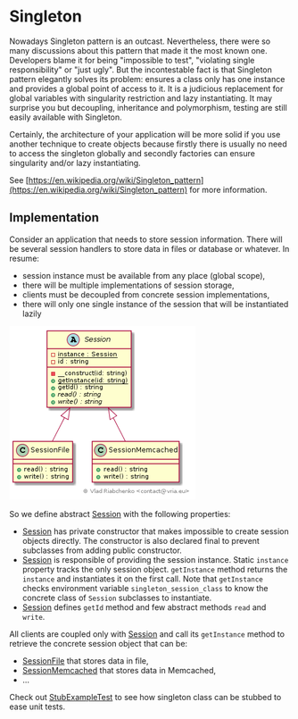 Singleton
=========

Nowadays Singleton pattern is an outcast. Nevertheless, there were so many discussions 
about this pattern that made it the most known one. Developers blame it for being 
"impossible to test", "violating single responsibility" or "just ugly". 
But the incontestable fact is that Singleton pattern elegantly solves its problem: 
ensures a class only has one instance and provides a global point of access to it. 
It is a judicious replacement for global variables with singularity restriction 
and lazy instantiating. It may surprise you but decoupling, inheritance and polymorphism, 
testing are still easily available with Singleton.

Certainly, the architecture of your application will be more solid if you use another technique to create objects because firstly there is usually no need to access the singleton globally and secondly factories can ensure singularity and/or lazy instantiating.

See [https://en.wikipedia.org/wiki/Singleton_pattern](https://en.wikipedia.org/wiki/Singleton_pattern) 
for more information.

## Implementation

Consider an application that needs to store session information.
There will be several session handlers to store data in files or database or whatever.
In resume:

- session instance must be available from any place (global scope),
- there will be multiple implementations of session storage,
- clients must be decoupled from concrete session implementations,
- there will only one single instance of the session that will be instantiated lazily

![Singleton pattern class diagram](doc/singleton_class_diagram.png)

So we define abstract [Session] with the following properties:

- [Session] has private constructor that makes impossible to create session objects directly.
The constructor is also declared final to prevent subclasses from adding public constructor.
- [Session] is responsible of providing the session instance. 
Static `instance` property tracks the only session object. 
`getInstance` method returns the `instance` and instantiates it on the first call.
Note that `getInstance` checks environment variable `singleton_session_class` to know
the concrete class of `Session` subclasses to instantiate.
- [Session] defines `getId` method and few abstract methods `read` and `write`.

All clients are coupled only with [Session] and call its `getInstance` method to 
retrieve the concrete session object that can be:

- [SessionFile] that stores data in file,
- [SessionMemcached] that stores data in Memcached,
- ...

Check out [StubExampleTest] to see how singleton class can be stubbed to ease 
unit tests.

[Session]: Session.php
[SessionFile]: SessionFile.php
[SessionMemcached]: SessionMemcached.php
[StubExampleTest]: Test/StubExampleTest.php
